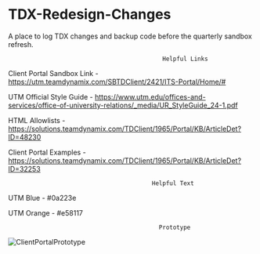 # TDX-Redesign-Changes
A place to log TDX changes and backup code before the quarterly sandbox refresh. 

                                                Helpful Links
Client Portal Sandbox Link -
https://utm.teamdynamix.com/SBTDClient/2421/ITS-Portal/Home/#

UTM Official Style Guide - 
https://www.utm.edu/offices-and-services/office-of-university-relations/_media/UR_StyleGuide_24-1.pdf

HTML Allowlists -
https://solutions.teamdynamix.com/TDClient/1965/Portal/KB/ArticleDet?ID=48230

Client Portal Examples - https://solutions.teamdynamix.com/TDClient/1965/Portal/KB/ArticleDet?ID=32253

                                             Helpful Text

UTM Blue - #0a223e

UTM Orange - #e58117

                                               Prototype


![ClientPortalPrototype](https://github.com/user-attachments/assets/079c0b5b-e19d-4bf9-8373-283fb8e6d94a)
